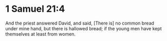 # 1 Samuel 21:4

And the priest answered David, and said, [There is] no common bread under mine hand, but there is hallowed bread; if the young men have kept themselves at least from women.